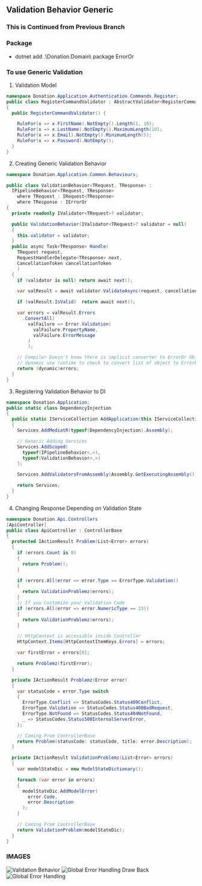 ﻿## Validation Behavior Generic

### This is Continued from Previous Branch
### Package 
- dotnet add .\Donation.Domain\ package ErrorOr

### To use Generic Validation
1. Validation Model
```c#
namespace Donation.Application.Authentication.Commands.Register;
public class RegisterCommandValidator : AbstractValidator<RegisterCommand>
{
  public RegisterCommandValidator() {

    RuleFor(x => x.FirstName).NotEmpty().Length(1, 10);
    RuleFor(x => x.LastName).NotEmpty().MaximumLength(10);
    RuleFor(x => x.Email).NotEmpty().MinimumLength(5);
    RuleFor(x => x.Password).NotEmpty();
  }
}
```
2. Creating Generic Validation Behavior
```c#
namespace Donation.Application.Common.Behaviours;

public class ValidationBehavior<TRequest, TResponse> :
  IPipelineBehavior<TRequest, TResponse> 
    where TRequest : IRequest<TResponse>
    where TResponse : IErrorOr
{
  private readonly IValidator<TRequest>? validator;

  public ValidationBehavior(IValidator<TRequest>? validator = null)
  {
    this.validator = validator;
  }
  public async Task<TResponse> Handle(
    TRequest request,
    RequestHandlerDelegate<TResponse> next,
    CancellationToken cancellationToken
    )
  {
    if (validator is null) return await next();

    var valResult = await validator.ValidateAsync(request, cancellationToken);

    if (valResult.IsValid)  return await next();

    var errors = valResult.Errors
      .ConvertAll(
        valFailure => Error.Validation(
          valFailure.PropertyName,
          valFailure.ErrorMessage
        )
        );

    // Compiler Doesn't know there is implicit converter to ErrorOr Object
    // dynamic use runtime to check to convert list of object to ErrorOr Object
    return (dynamic)errors;
  }
}
```
3. Registering Validation Behavior to DI
```c#
namespace Donation.Application;
public static class DependencyInjection
{
  public static IServiceCollection AddApplication(this IServiceCollection Services)
  {
    Services.AddMediatR(typeof(DependencyInjection).Assembly);

    // Generic Adding Services
    Services.AddScoped(
      typeof(IPipelineBehavior<,>),
      typeof(ValidationBehavior<,>)
    );

    Services.AddValidatorsFromAssembly(Assembly.GetExecutingAssembly());

    return Services;
  }
}
```
4. Changing Response Depending on Validation State
```c#
namespace Donation.Api.Controllers
[ApiController]
public class ApiController : ControllerBase
{
  protected IActionResult Problem(List<Error> errors)
  {
    if (errors.Count is 0)
    {
      return Problem();
    }

    if (errors.All(error => error.Type == ErrorType.Validation))
    {
      return ValidationProblemz(errors);
    }
    // If you Customize your Validation Code
    if (errors.All(error => error.NumericType == 23))
    {
      return ValidationProblemz(errors);
    }

    // HttpContext is accessible inside Controller
    HttpContext.Items[HttpContextItemKeys.Errors] = errors;

    var firstError = errors[0];

    return Problemz(firstError);
  }

  private IActionResult Problemz(Error error)
  {
    var statusCode = error.Type switch
    {
      ErrorType.Conflict => StatusCodes.Status409Conflict,
      ErrorType.Validation => StatusCodes.Status400BadRequest,
      ErrorType.NotFound => StatusCodes.Status404NotFound,
      _ => StatusCodes.Status500InternalServerError,
    };

    // Coming From ControllerBase
    return Problem(statusCode: statusCode, title: error.Description);
  }

  private IActionResult ValidationProblemz(List<Error> errors)
  {
    var modelStateDic = new ModelStateDictionary();

    foreach (var error in errors)
    {
      modelStateDic.AddModelError(
        error.Code,
        error.Description
      );
    }

    // Coming From ControllerBase
    return ValidationProblem(modelStateDic);
  }
}

```
### IMAGES
![Validation Behavior](https://github.com/ahsansoftengineer/donation-DDD/blob/6-ValidationBeheviorGeneric/Info/Images/Stage%206%20-%20Validation%20Behavior.png)
![Global Error Handling Draw Back](https://github.com/ahsansoftengineer/donation-DDD/blob/6-ValidationBeheviorGeneric/Info/Images/Stage%203-%20Global%20Error%20Handling%20Draw%20Back.png)
![Global Error Handling](https://github.com/ahsansoftengineer/donation-DDD/blob/6-ValidationBeheviorGeneric/Info/Images/Stage%203-%20Global%20Error%20Handling.png)